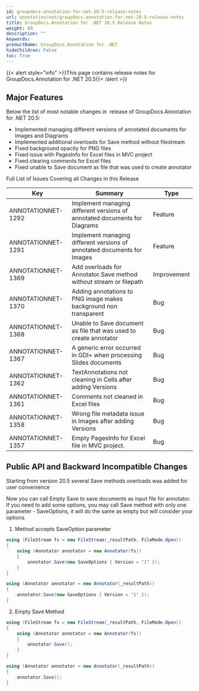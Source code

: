 ```yaml
---
id: groupdocs-annotation-for-net-20-5-release-notes
url: annotation/net/groupdocs-annotation-for-net-20-5-release-notes
title: GroupDocs.Annotation for .NET 20.5 Release Notes
weight: 80
description: ""
keywords: 
productName: GroupDocs.Annotation for .NET
hideChildren: False
toc: True
---
```


{{< alert style="info" >}}This page contains release notes for GroupDocs.Annotation for .NET 20.5{{< /alert >}}

## Major Features

Below the list of most notable changes in  release of GroupDocs.Annotation for .NET 20.5:

*   Implemented managing different versions of annotated documents for Images and Diagrams
*   Implemented additional overloads for Save method without filestream
*   Fixed background opacity for PNG files
*   Fixed issue with PagesInfo for Excel files in MVC project
*   Fixed clearing comments for Excel files
*   Fixed unable to Save document as file that was used to create annotator


Full List of Issues Covering all Changes in this Release 

| Key | Summary | Type |
| --- | --- | --- |
| ANNOTATIONNET-1292 | Implement managing different versions of annotated documents for Diagrams | Feature |
| ANNOTATIONNET-1291 | Implement managing different versions of annotated documents for Images | Feature |
| ANNOTATIONNET-1369 | Add overloads for Annotator.Save method without stream or filepath | Improvement |
| ANNOTATIONNET-1370 | Adding annotations to PNG image makes background non transparent | Bug |
| ANNOTATIONNET-1368 | Unable to Save document as file that was used to create annotator | Bug |
| ANNOTATIONNET-1367 | A generic error occurred in GDI+ when processing Slides documents | Bug |
| ANNOTATIONNET-1362 | TextAnnotations not cleaning in Cells after adding Versions | Bug |
| ANNOTATIONNET-1361 | Comments not cleaned in Excel files | Bug |
| ANNOTATIONNET-1358 | Wrong file metadata issue in Images after adding Versions | Bug |
| ANNOTATIONNET-1357 | Empty PagesInfo for Excel file in MVC project. | Bug |

## Public API and Backward Incompatible Changes

Starting from version 20.5 several Save methods overloads was added for user convenience

Now you can call Empty Save to save documents as input file for annotator. If you need to add some options, you may call Save method with only one parameter - SaveOptions, it will do the same as empty but will consider your options.

1) Method accepts SaveOption parameter

```csharp
using (FileStream fs = new FileStream(_resultPath, FileMode.Open))
{
	using (Annotator annotator = new Annotator(fs))
	{
		annotator.Save(new SaveOptions { Version = "1" });
	}
}
```

```csharp
using (Annotator annotator = new Annotator(_resultPath))
{
    annotator.Save(new SaveOptions { Version = "1" });
}
```

2) Empty Save Method

```csharp
using (FileStream fs = new FileStream(_resultPath, FileMode.Open))
{
	using (Annotator annotator = new Annotator(fs))
	{
		annotator.Save();
	}
}
```

```csharp
using (Annotator annotator = new Annotator(_resultPath))
{
    annotator.Save();
}
```
